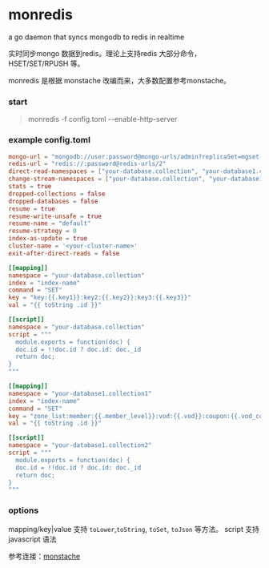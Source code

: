 # monredis
a go daemon that syncs mongodb to redis in realtime


实时同步mongo 数据到redis。理论上支持redis 大部分命令，HSET/SET/RPUSH 等。

monredis 是根据 monstache 改编而来，大多数配置参考monstache。

### start
> monredis -f config.toml --enable-http-server

### example config.toml
```toml
mongo-url = "mongodb://user:password@mongo-urls/admin?replicaSet=mgset-17327671"
redis-url = "redis://:password@redis-urls/2"
direct-read-namespaces = ["your-database.collection", "your-database1.collection2"]
change-stream-namespaces = ["your-database.collection", "your-database1.collection2"]
stats = true
dropped-collections = false
dropped-databases = false
resume = true
resume-write-unsafe = true
resume-name = "default"
resume-strategy = 0
index-as-update = true
cluster-name = '<your-cluster-name>'
exit-after-direct-reads = false

[[mapping]]
namespace = "your-database.collection"
index = "index-name"
command = "SET"
key = "key:{{.key1}}:key2:{{.key2}}:key3:{{.key3}}"
val = "{{ toString .id }}"

[[script]]
namespace = "your-database.collection"
script = """
  module.exports = function(doc) {
  doc.id = !!doc.id ? doc.id: doc._id
  return doc;
}
"""

[[mapping]]
namespace = "your-database1.collection1"
index = "index-name"
command = "SET"
key = "zone_list:member:{{.member_level}}:vod:{{.vod}}:coupon:{{.vod_coupon}}"
val = "{{ toString .id }}"

[[script]]
namespace = "your-database1.collection2"
script = """
  module.exports = function(doc) {
  doc.id = !!doc.id ? doc.id: doc._id
  return doc;
}
"""
```

### options
   mapping/key|value  支持 `toLower`,`toString`, `toSet`, `toJson` 等方法。
   script 支持javascript 语法
   
 
参考连接：[monstache](https://github.com/rwynn/monstache)
   
